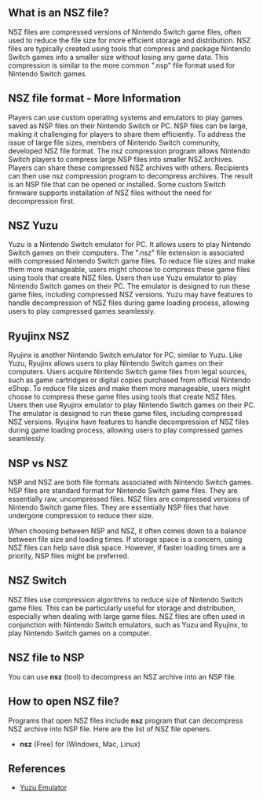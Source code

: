 ## What is an NSZ file?

NSZ files are compressed versions of Nintendo Switch game files, often used to reduce the file size for more efficient storage and distribution. NSZ files are typically created using tools that compress and package Nintendo Switch games into a smaller size without losing any game data. This compression is similar to the more common ".nsp" file format used for Nintendo Switch games.

## NSZ file format - More Information

Players can use custom operating systems and emulators to play games saved as NSP files on their Nintendo Switch or PC. NSP files can be large, making it challenging for players to share them efficiently. To address the issue of large file sizes, members of Nintendo Switch community, developed NSZ file format. The nsz compression program allows Nintendo Switch players to compress large NSP files into smaller NSZ archives. Players can share these compressed NSZ archives with others. Recipients can then use nsz compression program to decompress archives. The result is an NSP file that can be opened or installed. Some custom Switch firmware supports installation of NSZ files without the need for decompression first.

## NSZ Yuzu

Yuzu is a Nintendo Switch emulator for PC. It allows users to play Nintendo Switch games on their computers. The ".nsz" file extension is associated with compressed Nintendo Switch game files. To reduce file sizes and make them more manageable, users might choose to compress these game files using tools that create NSZ files. Users then use Yuzu emulator to play Nintendo Switch games on their PC. The emulator is designed to run these game files, including compressed NSZ versions. Yuzu may have features to handle decompression of NSZ files during game loading process, allowing users to play compressed games seamlessly.

## Ryujinx NSZ

Ryujinx is another Nintendo Switch emulator for PC, similar to Yuzu. Like Yuzu, Ryujinx allows users to play Nintendo Switch games on their computers. Users acquire Nintendo Switch game files from legal sources, such as game cartridges or digital copies purchased from official Nintendo eShop. To reduce file sizes and make them more manageable, users might choose to compress these game files using tools that create NSZ files. Users then use Ryujinx emulator to play Nintendo Switch games on their PC. The emulator is designed to run these game files, including compressed NSZ versions. Ryujinx have features to handle decompression of NSZ files during game loading process, allowing users to play compressed games seamlessly.

## NSP vs NSZ

NSP and NSZ are both file formats associated with Nintendo Switch games. NSP files are standard format for Nintendo Switch game files. They are essentially raw, uncompressed files. NSZ files are compressed versions of Nintendo Switch game files. They are essentially NSP files that have undergone compression to reduce their size.

When choosing between NSP and NSZ, it often comes down to a balance between file size and loading times. If storage space is a concern, using NSZ files can help save disk space. However, if faster loading times are a priority, NSP files might be preferred.

## NSZ Switch	

NSZ files use compression algorithms to reduce size of Nintendo Switch game files. This can be particularly useful for storage and distribution, especially when dealing with large game files. NSZ files are often used in conjunction with Nintendo Switch emulators, such as Yuzu and Ryujinx, to play Nintendo Switch games on a computer.

## NSZ file to NSP

You can use **nsz** (tool) to decompress an NSZ archive into an NSP file. 

## How to open NSZ file?

Programs that open NSZ files include **nsz** program that can decompress NSZ archive into NSP file. Here are the list of NSZ file openers.

- **nsz** (Free) for (Windows, Mac, Linux)

## References
* [Yuzu Emulator](https://en.wikipedia.org/wiki/Yuzu_(emulator))
